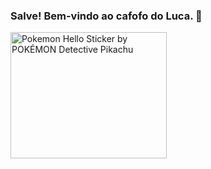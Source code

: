 ### Salve! Bem-vindo ao cafofo do Luca. 👋

<img src="https://media0.giphy.com/media/RG3ld1CPfD8AvaOmfa/giphy.gif?cid=790b76112588176b2e119ceaa1dbc656b7947fba535fa97f&amp;rid=giphy.gif&amp;ct=s" alt="Pokemon Hello Sticker by POKÉMON Detective Pikachu" style="width: 250px; height: 202px; left: 0px; top: 0px;">

<!--
**luca-ferro/luca-ferro** is a ✨ _special_ ✨ repository because its `README.md` (this file) appears on your GitHub profile.

Here are some ideas to get you started:

- 🔭 I’m currently working on ...
- 🌱 I’m currently learning ...
- 👯 I’m looking to collaborate on ...
- 🤔 I’m looking for help with ...
- 💬 Ask me about ...
- 📫 How to reach me: ...
- 😄 Pronouns: ...
- ⚡ Fun fact: ...
-->
